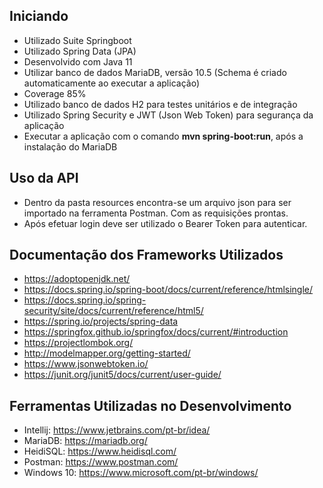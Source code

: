 ## Iniciando
- Utilizado Suite Springboot
- Utilizado Spring Data (JPA)
- Desenvolvido com Java 11
- Utilizar banco de dados MariaDB, versão 10.5 (Schema é criado automaticamente ao executar a aplicação)
- Coverage 85%
- Utilizado banco de dados H2 para testes unitários e de integração
- Utilizado Spring Security e JWT (Json Web Token) para segurança da aplicação
- Executar a aplicação com o comando **mvn spring-boot:run**, após a instalação do MariaDB

## Uso da API
 - Dentro da pasta resources encontra-se um arquivo json para ser importado na ferramenta Postman. Com as requisições prontas.
 - Após efetuar login deve ser utilizado o Bearer Token para autenticar.
 
 ## Documentação dos Frameworks Utilizados
 - https://adoptopenjdk.net/
 - https://docs.spring.io/spring-boot/docs/current/reference/htmlsingle/
 - https://docs.spring.io/spring-security/site/docs/current/reference/html5/
 - https://spring.io/projects/spring-data
 - https://springfox.github.io/springfox/docs/current/#introduction
 - https://projectlombok.org/
 - http://modelmapper.org/getting-started/
 - https://www.jsonwebtoken.io/
 - https://junit.org/junit5/docs/current/user-guide/
 
 ## Ferramentas Utilizadas no Desenvolvimento
 - Intellij: https://www.jetbrains.com/pt-br/idea/
 - MariaDB: https://mariadb.org/
 - HeidiSQL: https://www.heidisql.com/
 - Postman: https://www.postman.com/
 - Windows 10: https://www.microsoft.com/pt-br/windows/

